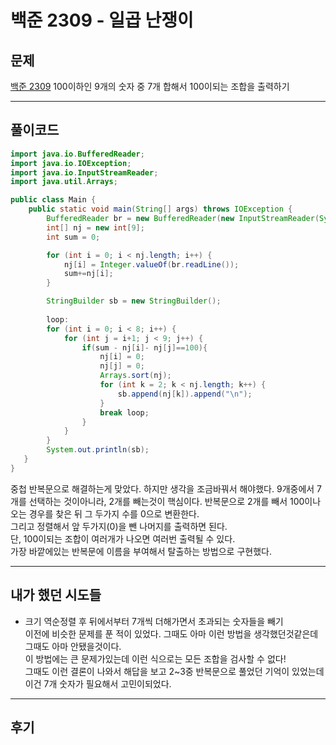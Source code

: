 # 백준 2309 - 일곱 난쟁이

## 문제
[백준 2309](https://www.acmicpc.net/problem/2309)
100이하인 9개의 숫자 중 7개 합해서 100이되는 조합을 출력하기

---
## 풀이코드
```java
import java.io.BufferedReader;
import java.io.IOException;
import java.io.InputStreamReader;
import java.util.Arrays;

public class Main {
    public static void main(String[] args) throws IOException {
        BufferedReader br = new BufferedReader(new InputStreamReader(System.in));
        int[] nj = new int[9];
        int sum = 0;

        for (int i = 0; i < nj.length; i++) {
            nj[i] = Integer.valueOf(br.readLine());
            sum+=nj[i];
        }

        StringBuilder sb = new StringBuilder();
        
        loop:
        for (int i = 0; i < 8; i++) {
            for (int j = i+1; j < 9; j++) {
                if(sum - nj[i]- nj[j]==100){
                    nj[i] = 0;
                    nj[j] = 0;
                    Arrays.sort(nj);
                    for (int k = 2; k < nj.length; k++) {
                        sb.append(nj[k]).append("\n");
                    }
                    break loop;
                }
            }
        }
        System.out.println(sb);
   }
}
```
중첩 반복문으로 해결하는게 맞았다.
하지만 생각을 조금바꿔서 해야했다. 9개중에서 7개를 선택하는 것이아니라, 2개를 빼는것이 핵심이다.
반복문으로 2개를 빼서 100이나오는 경우를 찾은 뒤 그 두가지 수를 0으로 변환한다.  
그리고 정렬해서 앞 두가지(0)을 뺀 나머지를 출력하면 된다.  
단, 100이되는 조합이 여러개가 나오면 여러번 출력될 수 있다.  
가장 바깥에있는 반복문에 이름을 부여해서 탈출하는 방법으로 구현했다.

---
## 내가 했던 시도들

- 크기 역순정렬 후 뒤에서부터 7개씩 더해가면서 초과되는 숫자들을 빼기  
이전에 비슷한 문제를 푼 적이 있었다. 그때도 아마 이런 방법을 생각했던것같은데 그때도 아마 안됐을것이다.  
이 방법에는 큰 문제가있는데 이런 식으로는 모든 조합을 검사할 수 없다!  
그때도 이런 결론이 나와서 해답을 보고 2~3중 반복문으로 풀었던 기억이 있었는데 이건 7개 숫자가 필요해서 고민이되었다.

---
## 후기